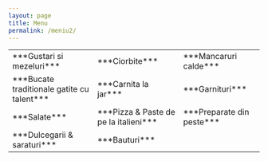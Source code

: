 ```yaml
---
layout: page
title: Menu
permalink: /meniu2/
---
```


<table>
<!-- <colgroup>
<col width="30%" />
<col width="70%" />
</colgroup> -->
<!-- <thead>
<tr class="header">
<th>Field</th>
<th>Description</th>
</tr>
</thead> -->
<tbody>

  <tr>
    <td markdown="span" class="table_logo">***Gustari si mezeluri***</td>
    <td markdown="span">***Ciorbite***</td>
    <td markdown="span">***Mancaruri calde***</td>
  </tr>

  <tr>
    <td markdown="span">***Bucate traditionale gatite cu talent***</td>
    <td markdown="span">***Carnita la jar***</td>
    <td markdown="span">***Garnituri***</td>
  </tr>

  <tr>
    <td markdown="span">***Salate***</td>
    <td markdown="span">***Pizza & Paste de pe la italieni***</td>
    <td markdown="span">***Preparate din peste***</td>
  </tr>

  <tr>
    <td markdown="span">***Dulcegarii & saraturi***</td>
    <td markdown="span">***Bauturi***</td>
    <!-- <td markdown="span">## Preparate din peste</td> -->
  </tr>

</tbody>
</table>